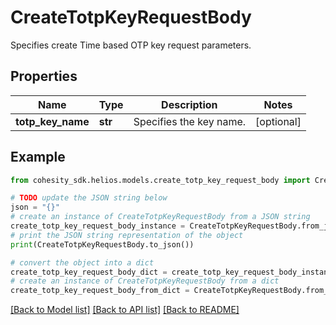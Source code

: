 # CreateTotpKeyRequestBody

Specifies create Time based OTP key request parameters.

## Properties

Name | Type | Description | Notes
------------ | ------------- | ------------- | -------------
**totp_key_name** | **str** | Specifies the key name. | [optional] 

## Example

```python
from cohesity_sdk.helios.models.create_totp_key_request_body import CreateTotpKeyRequestBody

# TODO update the JSON string below
json = "{}"
# create an instance of CreateTotpKeyRequestBody from a JSON string
create_totp_key_request_body_instance = CreateTotpKeyRequestBody.from_json(json)
# print the JSON string representation of the object
print(CreateTotpKeyRequestBody.to_json())

# convert the object into a dict
create_totp_key_request_body_dict = create_totp_key_request_body_instance.to_dict()
# create an instance of CreateTotpKeyRequestBody from a dict
create_totp_key_request_body_from_dict = CreateTotpKeyRequestBody.from_dict(create_totp_key_request_body_dict)
```
[[Back to Model list]](../README.md#documentation-for-models) [[Back to API list]](../README.md#documentation-for-api-endpoints) [[Back to README]](../README.md)



